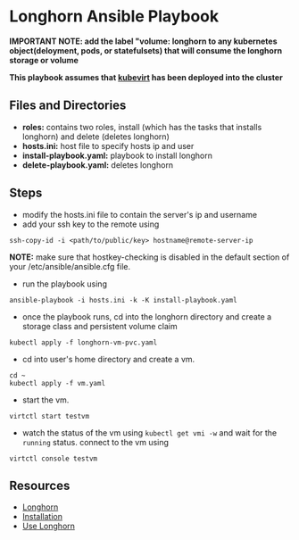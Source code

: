 # Longhorn Ansible Playbook 

**IMPORTANT NOTE: add the label "volume: longhorn to any kubernetes object(deloyment, pods, or statefulsets) that will consume the longhorn storage or volume** 

**This playbook assumes that [kubevirt](../kubevirt) has been deployed into the cluster**

## Files and Directories
- **roles:** contains two roles, install (which has the tasks that installs longhorn) and delete (deletes longhorn)
- **hosts.ini:** host file to specify hosts ip and user
- **install-playbook.yaml:** playbook to install longhorn
- **delete-playbook.yaml:** deletes longhorn 
## Steps
- modify the hosts.ini file to contain the server's ip and username
- add your ssh key to the remote using 
```ShellSession
ssh-copy-id -i <path/to/public/key> hostname@remote-server-ip
```
**NOTE:** make sure that hostkey-checking is disabled in the default section of your /etc/ansible/ansible.cfg file.

- run the playbook using 
```ShellSession
ansible-playbook -i hosts.ini -k -K install-playbook.yaml
``` 
- once the playbook runs, cd into the longhorn directory and create a storage class and persistent volume claim 
```ShellSession
kubectl apply -f longhorn-vm-pvc.yaml
``` 
- cd into user's home directory and create a vm.
```ShellSession
cd ~
kubectl apply -f vm.yaml
```  
- start the vm.
```ShellSession
virtctl start testvm
```
- watch the status of the vm using `kubectl get vmi -w` and wait for the `running` status. connect to the vm using 
```ShellSession
virtctl console testvm
```
## Resources
- [Longhorn](https://longhorn.io/docs/1.5.1/what-is-longhorn/)
- [Installation](https://longhorn.io/docs/1.5.1/deploy/install/)
- [Use Longhorn](https://longhorn.io/docs/1.5.1/volumes-and-nodes/create-volumes/)